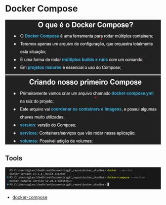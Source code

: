 # Docker Compose

![alt text](asset/image.png)
![alt text](asset/image-2.png)

## Tools

![alt text](asset/image-1.png)

- [docker-compose](https://docs.docker.com/compose/install/)
